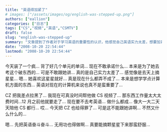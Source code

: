 ```yaml
---
title: "英语得加紧了"
# images: ["/assets/images/og/english-was-stepped-up.png"]
authors: ["eallion"]
categories: ["日志"]
tags: ["CS","视频","英语","CSMTV"]
draft: false
slug: "english-was-stepped-up"
summary: "文章提到了作者对于学习英语的重要性的认识，他感觉自己英语实力太差，想要加紧学习。同时，他还提到了自己原本想学计算机方面的知识，但由于时间和精力有限而放弃。最后，作者还透露了与朋友之间因为一些事情而产生的矛盾，并表示不敢告诉她真相。"
date: "2008-10-20 22:54:44"
lastmod: "2008-10-20 22:54:44"
---
```


今天装了一个疯... 背了好几个单元的单词...
现在不敢承诺什么... 本来是为了她去考这个破东西的... 可是不敢跟她讲... 真的是自己实力太差了... 感觉像是去天上摘星星...
嗯... 她喜欢这星星就好...
真是现在什么都弄不成了... 本来是想学学点计算机方面的东西... 英语对现在的计算机来说也真不是蛮重要了...

CZ 把我差点拉黑了... 我现在可真没时间帮他做 CS 视频了... 那东西工作量太大太费时间...12 月之前他就要走了...
现在要不去考英语... 做什么都成... 像大一大二天天陪他 CS 都行...
哎... 今天把 CZ 也给得罪了... 可是这不能跟她讲啊... 不然又什么什么的...

嗯... 先把英语奋斗奋斗... 无用功也得做啊... 真要能摘颗星星下来那蛮舒服...
